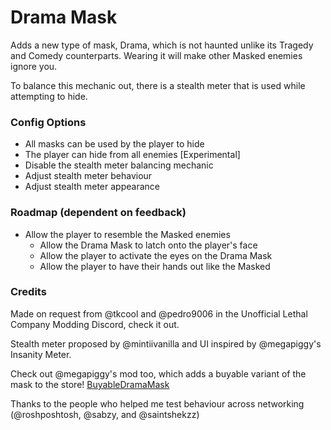 # Drama Mask

Adds a new type of mask, Drama, which is not haunted unlike its Tragedy and Comedy counterparts.
Wearing it will make other Masked enemies ignore you.

To balance this mechanic out, there is a stealth meter that is used while attempting to hide.

### Config Options
* All masks can be used by the player to hide
* The player can hide from all enemies [Experimental]
* Disable the stealth meter balancing mechanic
* Adjust stealth meter behaviour
* Adjust stealth meter appearance

### Roadmap (dependent on feedback)
- Allow the player to resemble the Masked enemies
	- Allow the Drama Mask to latch onto the player's face
	- Allow the player to activate the eyes on the Drama Mask
	- Allow the player to have their hands out like the Masked

### Credits
Made on request from @tkcool and @pedro9006 in the Unofficial Lethal Company Modding Discord, check it out.

Stealth meter proposed by @mintiivanilla and UI inspired by @megapiggy's Insanity Meter.

Check out @megapiggy's mod too, which adds a buyable variant of the mask to the store!
[BuyableDramaMask](https://thunderstore.io/c/lethal-company/p/MegaPiggy/BuyableDramaMask/)

Thanks to the people who helped me test behaviour across networking (@roshposhtosh, @sabzy, and @saintshekzz)